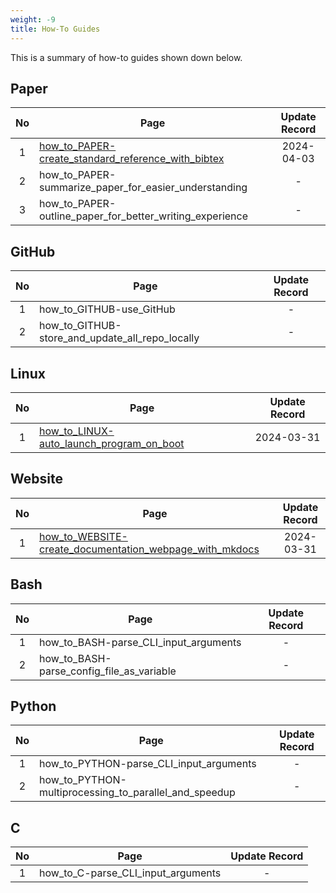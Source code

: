 ```yaml
---
weight: -9
title: How-To Guides
---
```


This is a summary of how-to guides shown down below.

## Paper

| No  | Page                                                                                                        | Update Record |
| :-: | -----------                                                                                                 | :-----------: |
| 1   | [how_to_PAPER-create_standard_reference_with_bibtex](how_to_PAPER-create_standard_reference_with_bibtex.md) | 2024-04-03    |
| 2   | how_to_PAPER-summarize_paper_for_easier_understanding                                                       | -             |
| 3   | how_to_PAPER-outline_paper_for_better_writing_experience                                                    | -             |

## GitHub

| No  | Page                                            | Update Record |
| :-: | -----------                                     | :-----------: |
| 1   | how_to_GITHUB-use_GitHub                        | -             |
| 2   | how_to_GITHUB-store_and_update_all_repo_locally | -             |

## Linux

| No  | Page                                                                                    | Update Record |
| :-: | -----------                                                                             | :-----------: |
| 1   | [how_to_LINUX-auto_launch_program_on_boot](how_to_LINUX-auto_launch_program_on_boot.md) | 2024-03-31    |

## Website

| No  | Page                                                                                                                    | Update Record |
| :-: | -----------                                                                                                             | :-----------: |
| 1   | [how_to_WEBSITE-create_documentation_webpage_with_mkdocs](how_to_WEBSITE-create_documentation_website_with_mkdocs.md)   | 2024-03-31    |

## Bash

| No  | Page                                      | Update Record |
| :-: | -----------                               | :-----------: |
| 1   | how_to_BASH-parse_CLI_input_arguments     | -             |
| 2   | how_to_BASH-parse_config_file_as_variable | -             |

## Python

| No  | Page                                                  | Update Record |
| :-: | -----------                                           | :-----------: |
| 1   | how_to_PYTHON-parse_CLI_input_arguments               | -             |
| 2   | how_to_PYTHON-multiprocessing_to_parallel_and_speedup | -             |

## C

| No  | Page                               | Update Record |
| :-: | -----------                        | :-----------: |
| 1   | how_to_C-parse_CLI_input_arguments | -             |
